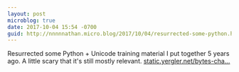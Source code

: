```yaml
---
layout: post
microblog: true
date: 2017-10-04 15:54 -0700
guid: http://nnnnnathan.micro.blog/2017/10/04/resurrected-some-python.html
---
```

Resurrected some Python + Unicode training material I put together 5 years ago. A little scary that it's still mostly relevant. [static.yergler.net/bytes-cha...](http://static.yergler.net/bytes-chars-codecs-strings/)
